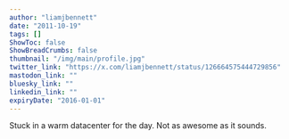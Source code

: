 ```yaml
---
author: "liamjbennett"
date: "2011-10-19"
tags: []
ShowToc: false
ShowBreadCrumbs: false
thumbnail: "/img/main/profile.jpg"
twitter_link: "https://x.com/liamjbennett/status/126664575444729856"
mastodon_link: ""
bluesky_link: ""
linkedin_link: ""
expiryDate: "2016-01-01"
---
```


Stuck in a warm datacenter for the day. Not as awesome as it sounds.

